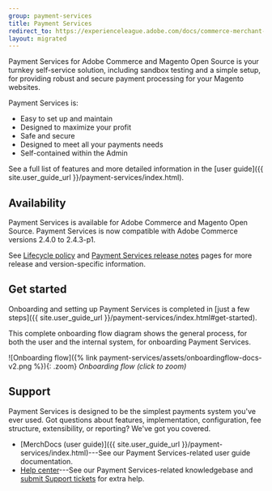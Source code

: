 ```yaml
---
group: payment-services
title: Payment Services
redirect_to: https://experienceleague.adobe.com/docs/commerce-merchant-services/payment-services/overview.html
layout: migrated
---
```


Payment Services for Adobe Commerce and Magento Open Source is your turnkey self-service solution, including sandbox testing and a simple setup, for providing robust and secure payment processing for your Magento websites.

Payment Services is:

*  Easy to set up and maintain
*  Designed to maximize your profit
*  Safe and secure
*  Designed to meet all your payments needs
*  Self-contained within the Admin

See a full list of features and more detailed information in the [user guide]({{ site.user_guide_url }}/payment-services/index.html).

## Availability

Payment Services is available for Adobe Commerce and Magento Open Source. Payment Services is now compatible with Adobe Commerce versions 2.4.0 to 2.4.3-p1.

See [Lifecycle policy]({{site.baseurl}}/release/lifecycle-policy.html) and [Payment Services release notes]({{site.baseurl}}/payment-services/release-notes.html) pages for more release and version-specific information.

## Get started

Onboarding and setting up Payment Services is completed in [just a few steps]({{ site.user_guide_url }}/payment-services/index.html#get-started).

This complete onboarding flow diagram shows the general process, for both the user and the internal system, for onboarding Payment Services.

![Onboarding flow]({% link payment-services/assets/onboardingflow-docs-v2.png %}){: .zoom}
_Onboarding flow (click to zoom)_

## Support

Payment Services is designed to be the simplest payments system you've ever used. Got questions about features, implementation, configuration, fee structure, extensibility, or reporting? We've got you covered.

*  [MerchDocs (user guide)]({{ site.user_guide_url }}/payment-services/index.html)---See our Payment Services-related user guide documentation.
*  [Help center](https://support.magento.com/hc/en-us)---See our Payment Services-related knowledgebase and [submit Support tickets](https://support.magento.com/hc/en-us/articles/360000913794#submit-ticket) for extra help.
